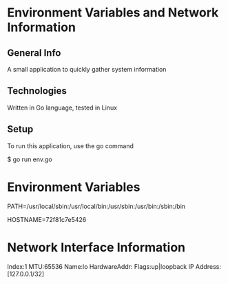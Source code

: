 # Environment Variables and Network Information

## General Info
A small application to quickly gather system information

## Technologies
Written in Go language, tested in Linux

## Setup
To run this application, use the go command

$ go run env.go

Environment Variables
=====================
PATH=/usr/local/sbin:/usr/local/bin:/usr/sbin:/usr/bin:/sbin:/bin

HOSTNAME=72f81c7e5426


Network Interface Information
=============================
Index:1 MTU:65536 Name:lo HardwareAddr: Flags:up|loopback IP Address: [127.0.0.1/32] 

